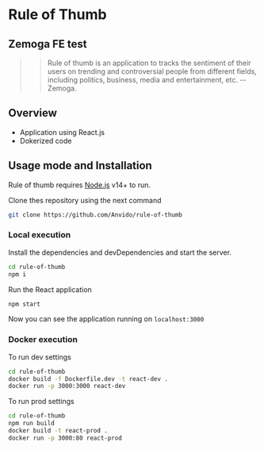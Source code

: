 # Rule of Thumb

## Zemoga FE test

> > Rule of thumb is an application to tracks the sentiment of their users on trending and controversial people from different fields, including politics, business, media and entertainment, etc. -- Zemoga.

## Overview

- Application using React.js
- Dokerized code

## Usage mode and Installation

Rule of thumb requires [Node.js](https://nodejs.org/) v14+ to run.

Clone thes repository using the next command

```sh
git clone https://github.com/Anvido/rule-of-thumb
```

### Local execution

Install the dependencies and devDependencies and start the server.

```sh
cd rule-of-thumb
npm i
```

Run the React application

```sh
npm start
```

Now you can see the application running on `localhost:3000`

### Docker execution

To run dev settings

```sh
cd rule-of-thumb
docker build -f Dockerfile.dev -t react-dev .
docker run -p 3000:3000 react-dev
```

To run prod settings

```sh
cd rule-of-thumb
npm run build
docker build -t react-prod .
docker run -p 3000:80 react-prod
```
